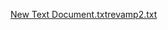 [New Text Document.txt](https://github.com/AriFluff/FluffXploit-Pet-Sim-X-Script/files/7110553/New.Text.Document.txt)[revamp2.txt](https://github.com/AriFluff/FluffXploit-Pet-Sim-X-Script/files/7110554/revamp2.txt)

